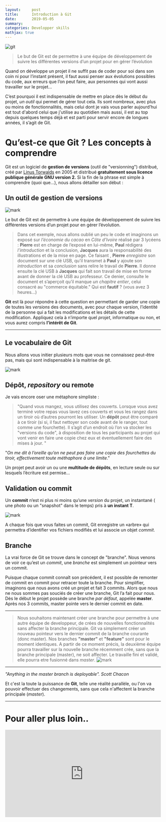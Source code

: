 ```yaml
---
layout:     post
title:      Introduction à Git
date:       2019-05-05
summary:   
categories: Developper skills
mathjax: true
---
```

![git](/images/git2.jpeg)
>Le but de Git est de permettre à une équipe de développement de suivre les différentes versions d’un projet pour en gérer l’évolution

Quand on développe un projet il ne suffit pas de coder pour soi dans son coin ni pour l’instant présent, il faut aussi penser aux évolutions possibles du code, aux erreurs que l’on peut faire, aux personnes qui vont aussi travailler sur le projet… 


C’est pourquoi il est indispensable de mettre en place dès le début du projet, *un outil* qui permet de gérer tout cela. Ils sont nombreux, avec plus ou moins de fonctionnalités, mais celui dont je vais vous parler aujourd’hui est tout d'abord celui que j'utilise au quotidien mais aussi, il est au top depuis quelques temps déjà et est parti pour servir encore de longues années, il s’agit de Git. 

# Qu’est-ce que Git ? Les concepts à comprendre

Git est un logiciel de **gestion de versions** (outil de "versionning") distribué, créé par [Linus Torwalds](https://fr.wikipedia.org/wiki/Linus_Torvalds)  en 2005 et distribué **gratuitement sous licence publique générale GNU version 2.**
Si la fin de la phrase est simple à comprendre (quoi que…), nous allons détailler son début :

## Un outil de gestion de versions

![mark](/images/Version.png)



Le but de Git est de permettre à une équipe de développement de suivre les différentes versions d’un projet pour en gérer l’évolution.

>  Dans cet exemple, nous allons oublié un peu le code et imaginons un exposé sur *l’économie du cacao* en *Côte d’Ivoire* réalisé par 3 lycéens : **Pierre** est en charge de l’exposé en lui-même, **Paul** rédigera *l’introduction* et la conclusion, **Jacques** aura la responsabilité des illustrations et de la mise en page. 
Ce faisant , **Pierre** *enregistre* son document sur une clé USB, qu’il transmet à **Paul** y ajoute son *introduction* et sa *conclusion* sans relire le travail de **Pierre**. Il donne ensuite la clé USB à **Jacques** qui fait son travail de mise en forme avant de donner la clé USB au professeur. 
Ce denier, consulte le document et s’aperçoit qu’il manque *un chapitre entier*, celui consacré au "commerce équitable." Qui est **fautif** ? (vous avez 3 heures…) 
   


**Git** est là pour répondre à cette question en permettant de garder une copie de toutes les *versions* des documents, avec pour chaque version, l’identité de la personne qui a fait les modifications et les détails de cette modification. Appliquez cela à n’importe quel *projet*, informatique ou non, et vous aurez compris **l’intérêt de Git**.

---

## Le vocabulaire de Git
  
Nous allons vous initier plusieurs mots que vous ne connaissez peut-être pas, mais qui sont indispensable à la maitrise de git.

![mark](/images/projet.jpeg)

## Dépôt, *repository* ou remote

Je vais encore oser une métaphore simpliste : 
>"Quand vous mangez, vous utilisez des couverts. Lorsque vous avez terminé votre repas vous lavez ces couverts et vous les rangez dans un tiroir où d’autres pourront les utiliser. 
Un **dépôt** peut être comparé à ce tiroir (si si, il faut nettoyer son code avant de le ranger, tout comme une fourchette). Il s’agit d’un endroit où l’on va stocker les "versions du code", à disposition de tous les participants au projet qui vont venir en faire une copie chez eux et éventuellement faire des mises à jour. "

"*On me dit à l’oreille qu’on ne peut pas faire une copie des fourchettes du tiroir, effectivement toute méthaphore à une limite*."

 Un projet peut avoir un ou une **multitude de dépôts**, en lecture seule ou sur lesquels l’écriture est permise… 

## Validation ou commit

Un **commit** n’est ni plus ni moins qu’une *version* du projet, un instantané ( une photo ou un "snapshot" dans le temps) pris à **un instant T**. 
  
   ![mark](/images/git.jpeg)

A chaque fois que vous faites un commit, Git enregistre un «arbre» qui permettra d’identifier vos fichiers modifiés et lui associe un objet *commit*.

## Branche

La vrai force de Git se trouve dans le concept de "branche". Nous venons de voir ce qu’est un *commit*, une *branche* est simplement un pointeur vers un commit. 

Puisque chaque commit connaît son précédent, il est possible de remonter de commit en commit pour retracer toute la branche. Pour simplifier, imaginons que nous avons créé un projet et fait 3 commits. Alors que nous ne nous sommes pas souciés de créer une branche, Git l’a fait pour nous. Dès le début le projet possède une branche *par défaut*, appelée **master**. Après nos 3 commits, master pointe vers le dernier commit en date.

---

>Nous souhaitons maintenant créer une branche pour permettre à une autre équipe de developpeur, de crées de nouvelles fonctionnalités sans affecter la branche principale. Git va simplement créer un nouveau pointeur vers le dernier commit de la branche courante (donc master). Nos branches **"master"** et **"feature"** sont pour le moment identiques.
A partir de ce moment précis, la deuxième équipe pourra travailler sur la nouvelle branche récemment crée, sans que la branche principale (master), ne soit affecter. Le travaille fini et validé, elle pourra etre fusionné dans *master*.
![mark](/images/git.png)

---
<footer><cite title="Workshop"> "Anything in the master branch is deployable". Scott Chacon
</cite></footer>


Et c'est la toute la puissance de **Git**, telle une réalité parallèle, ou l'on va pouvoir effectuer des changements, sans que cela n'affectent la branche principale (*master*).

---

# Pour aller plus loin..

<style>.embed-container { position: relative; padding-bottom: 56.25%; height: 0; overflow: hidden; max-width: 100%; } .embed-container iframe, .embed-container object, .embed-container embed { position: absolute; top: 0; left: 0; width: 100%; height: 100%; }</style><div class='embed-container'><iframe src='https://www.youtube.com/embed//hPfgekYUKgk' frameborder='0' allowfullscreen></iframe></div>



